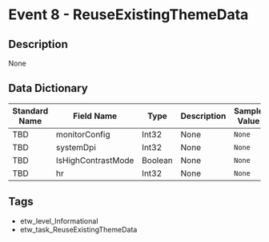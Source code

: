# Event 8 - ReuseExistingThemeData

## Description
None

## Data Dictionary
|Standard Name|Field Name|Type|Description|Sample Value|
|---|---|---|---|---|
|TBD|monitorConfig|Int32|None|`None`|
|TBD|systemDpi|Int32|None|`None`|
|TBD|IsHighContrastMode|Boolean|None|`None`|
|TBD|hr|Int32|None|`None`|

## Tags
* etw_level_Informational
* etw_task_ReuseExistingThemeData
